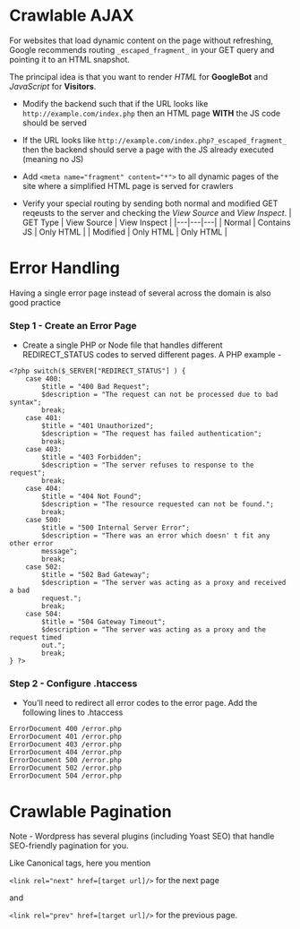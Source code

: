 # Crawlable AJAX
For websites that load dynamic content on the page without refreshing, Google recommends routing `_escaped_fragment_` in your GET query and pointing it to an HTML snapshot. 

The principal idea is that you want to render *HTML* for **GoogleBot** and *JavaScript* for **Visitors**.

* Modify the backend such that if the URL looks like `http://example.com/index.php`
then an HTML page **WITH** the JS code should be served

* If the URL looks like `http://example.com/index.php?_escaped_fragment_` then the backend should serve a page with the JS already executed (meaning no JS)

* Add `<meta name="fragment" content="*">` to all dynamic pages of the site where a simplified HTML page is served for crawlers

* Verify your special routing by sending both normal and modified GET reqeusts to the server and checking the *View Source* and *View Inspect*. 
    | GET Type | View Source | View Inspect |
    |---|---|---|
    | Normal | Contains JS | Only HTML | 
    | Modified | Only HTML | Only HTML | 

# Error Handling
Having a single error page instead of several across the domain is also good practice
### Step 1 - Create an Error Page
* Create a single PHP or Node file that handles different REDIRECT_STATUS codes to served different pages. A PHP example - 
```
<?php switch($_SERVER["REDIRECT_STATUS"] ) { 
    case 400:
        $title = "400 Bad Request"; 
        $description = "The request can not be processed due to bad syntax";
        break;
    case 401: 
        $title = "401 Unauthorized"; 
        $description = "The request has failed authentication";
        break;
    case 403: 
        $title = "403 Forbidden"; 
        $description = "The server refuses to response to the request";
        break;
    case 404: 
        $title = "404 Not Found"; 
        $description = "The resource requested can not be found.";
        break; 
    case 500: 
        $title = "500 Internal Server Error"; 
        $description = "There was an error which doesn' t fit any other error
        message"; 
        break; 
    case 502: 
        $title = "502 Bad Gateway"; 
        $description = "The server was acting as a proxy and received a bad
        request."; 
        break; 
    case 504: 
        $title = "504 Gateway Timeout"; 
        $description = "The server was acting as a proxy and the request timed
        out."; 
        break;
} ?>
```
### Step 2 - Configure .htaccess
* You’ll need to redirect all error codes to the error page. Add the following lines to .htaccess
```
ErrorDocument 400 /error.php 
ErrorDocument 401 /error.php 
ErrorDocument 403 /error.php 
ErrorDocument 404 /error.php 
ErrorDocument 500 /error.php 
ErrorDocument 502 /error.php 
ErrorDocument 504 /error.php
```

# Crawlable Pagination 
Note - Wordpress has several plugins (including Yoast SEO) that handle SEO-friendly pagination for you.

Like Canonical tags, here you mention 

`<link rel="next" href=[target url]/>` for the next page

and

`<link rel="prev" href=[target url]/>` for the previous page.